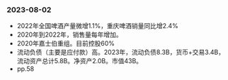 ### 2023-08-02
* 2022年全国啤酒产量微增1.1%，重庆啤酒销量同比增2.4%
* 2020年到2022年，销售量每年增加。
* 2020年嘉士伯重组。目前控股60%
* 流动负债（主要是应付款）高。2023年，流动负债8.3B，货币+交易3.4B，流动资产总计5.8B。净资产2.0B。市值43B。
* pp.58
